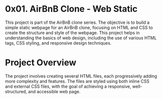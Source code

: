<h1>0x01. AirBnB Clone - Web Static</h1>
<div>
This project is part of the AirBnB clone series. The objective is to build a simple static webpage for an AirBnB clone, focusing on HTML and CSS to create the structure and style of the webpage. This project helps in understanding the basics of web design, including the use of various HTML tags, CSS styling, and responsive design techniques.
</div>

<h1>Project Overview</h1>
<div>
The project involves creating several HTML files, each progressively adding more complexity and features. The files are styled using both inline CSS and external CSS files, with the goal of achieving a responsive, well-structured, and accessible web page.
</div>